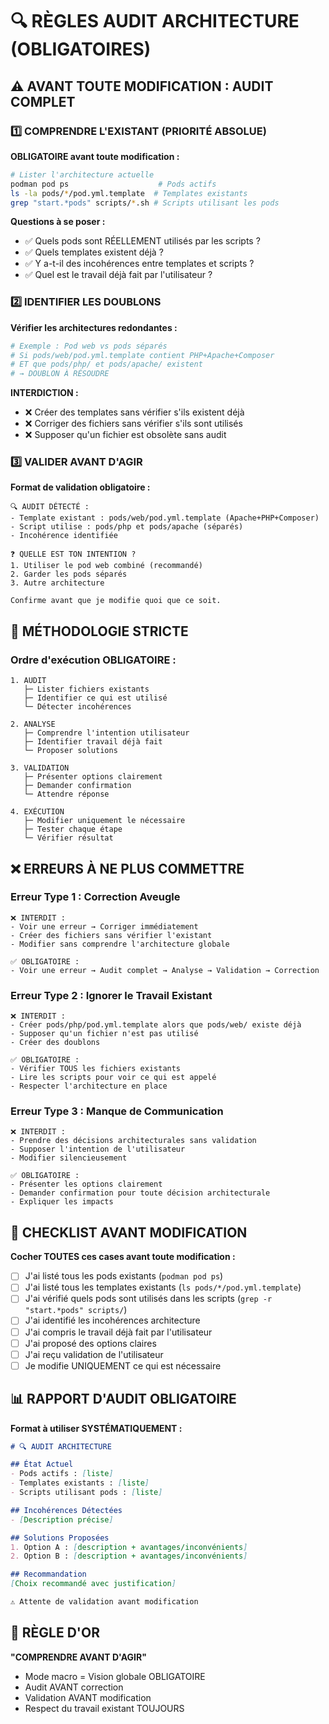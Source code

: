 # 🔍 RÈGLES AUDIT ARCHITECTURE (OBLIGATOIRES)

## ⚠️ AVANT TOUTE MODIFICATION : AUDIT COMPLET

### 1️⃣ COMPRENDRE L'EXISTANT (PRIORITÉ ABSOLUE)

**OBLIGATOIRE avant toute modification :**

```bash
# Lister l'architecture actuelle
podman pod ps                    # Pods actifs
ls -la pods/*/pod.yml.template  # Templates existants
grep "start.*pods" scripts/*.sh # Scripts utilisant les pods
```

**Questions à se poser :**
- ✅ Quels pods sont RÉELLEMENT utilisés par les scripts ?
- ✅ Quels templates existent déjà ?
- ✅ Y a-t-il des incohérences entre templates et scripts ?
- ✅ Quel est le travail déjà fait par l'utilisateur ?

### 2️⃣ IDENTIFIER LES DOUBLONS

**Vérifier les architectures redondantes :**

```bash
# Exemple : Pod web vs pods séparés
# Si pods/web/pod.yml.template contient PHP+Apache+Composer
# ET que pods/php/ et pods/apache/ existent
# → DOUBLON À RÉSOUDRE
```

**INTERDICTION :**
- ❌ Créer des templates sans vérifier s'ils existent déjà
- ❌ Corriger des fichiers sans vérifier s'ils sont utilisés
- ❌ Supposer qu'un fichier est obsolète sans audit

### 3️⃣ VALIDER AVANT D'AGIR

**Format de validation obligatoire :**

```
🔍 AUDIT DÉTECTÉ :
- Template existant : pods/web/pod.yml.template (Apache+PHP+Composer)
- Script utilise : pods/php et pods/apache (séparés)
- Incohérence identifiée

❓ QUELLE EST TON INTENTION ?
1. Utiliser le pod web combiné (recommandé)
2. Garder les pods séparés
3. Autre architecture

Confirme avant que je modifie quoi que ce soit.
```

## 🎯 MÉTHODOLOGIE STRICTE

### Ordre d'exécution OBLIGATOIRE :

```
1. AUDIT
   ├─ Lister fichiers existants
   ├─ Identifier ce qui est utilisé
   └─ Détecter incohérences

2. ANALYSE
   ├─ Comprendre l'intention utilisateur
   ├─ Identifier travail déjà fait
   └─ Proposer solutions

3. VALIDATION
   ├─ Présenter options clairement
   ├─ Demander confirmation
   └─ Attendre réponse

4. EXÉCUTION
   ├─ Modifier uniquement le nécessaire
   ├─ Tester chaque étape
   └─ Vérifier résultat
```

## ❌ ERREURS À NE PLUS COMMETTRE

### Erreur Type 1 : Correction Aveugle
```
❌ INTERDIT :
- Voir une erreur → Corriger immédiatement
- Créer des fichiers sans vérifier l'existant
- Modifier sans comprendre l'architecture globale

✅ OBLIGATOIRE :
- Voir une erreur → Audit complet → Analyse → Validation → Correction
```

### Erreur Type 2 : Ignorer le Travail Existant
```
❌ INTERDIT :
- Créer pods/php/pod.yml.template alors que pods/web/ existe déjà
- Supposer qu'un fichier n'est pas utilisé
- Créer des doublons

✅ OBLIGATOIRE :
- Vérifier TOUS les fichiers existants
- Lire les scripts pour voir ce qui est appelé
- Respecter l'architecture en place
```

### Erreur Type 3 : Manque de Communication
```
❌ INTERDIT :
- Prendre des décisions architecturales sans validation
- Supposer l'intention de l'utilisateur
- Modifier silencieusement

✅ OBLIGATOIRE :
- Présenter les options clairement
- Demander confirmation pour toute décision architecturale
- Expliquer les impacts
```

## 🔧 CHECKLIST AVANT MODIFICATION

**Cocher TOUTES ces cases avant toute modification :**

- [ ] J'ai listé tous les pods existants (`podman pod ps`)
- [ ] J'ai listé tous les templates existants (`ls pods/*/pod.yml.template`)
- [ ] J'ai vérifié quels pods sont utilisés dans les scripts (`grep -r "start.*pods" scripts/`)
- [ ] J'ai identifié les incohérences architecture
- [ ] J'ai compris le travail déjà fait par l'utilisateur
- [ ] J'ai proposé des options claires
- [ ] J'ai reçu validation de l'utilisateur
- [ ] Je modifie UNIQUEMENT ce qui est nécessaire

## 📊 RAPPORT D'AUDIT OBLIGATOIRE

**Format à utiliser SYSTÉMATIQUEMENT :**

```markdown
# 🔍 AUDIT ARCHITECTURE

## État Actuel
- Pods actifs : [liste]
- Templates existants : [liste]
- Scripts utilisant pods : [liste]

## Incohérences Détectées
- [Description précise]

## Solutions Proposées
1. Option A : [description + avantages/inconvénients]
2. Option B : [description + avantages/inconvénients]

## Recommandation
[Choix recommandé avec justification]

⚠️ Attente de validation avant modification
```

## 🎯 RÈGLE D'OR

**"COMPRENDRE AVANT D'AGIR"**

- Mode macro = Vision globale OBLIGATOIRE
- Audit AVANT correction
- Validation AVANT modification
- Respect du travail existant TOUJOURS
